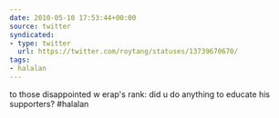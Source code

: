 ```yaml
---
date: 2010-05-10 17:53:44+00:00
source: twitter
syndicated:
- type: twitter
  url: https://twitter.com/roytang/statuses/13739670670/
tags:
- halalan
---
```


to those disappointed w erap's rank: did u do anything to educate his supporters? #halalan